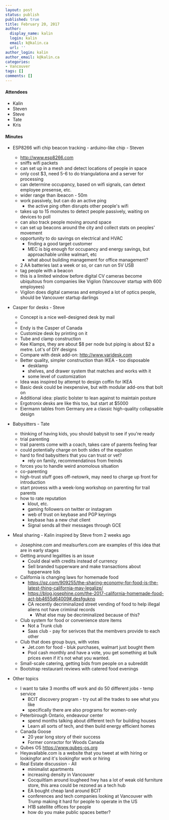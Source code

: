 ```yaml
---
layout: post
status: publish
published: true
title: February 20, 2017
author:
  display_name: kalin
  login: kalin
  email: k@kalin.ca
  url: ''
author_login: kalin
author_email: k@kalin.ca
categories:
- Vancouver
tags: []
comments: []
---
```



#### Attendees

- Kalin
- Steven
- Steve
- Tate
- Kris

#### Minutes

- ESP8266 wifi chip beacon tracking - arduino-like chip - Steven
	- http://www.esp8266.com
	- sniffs wifi packets
	- can set up in a mesh and detect locations of people in space
	- only cost $3, need 5-6 to do triangulationa and a server for processing
	- can determine occupancy, based on wifi signals, can detext employee presense, etc.
	- wider range than ibeacon - 50m
	- work passively, but can do an active ping
		- the active ping often disrupts other people's wifi
	- takes up to 15 moinutes to detect people passively, waiting on devices to poll
	- can also track people moving around space
	- can set up beacons around the city and collect stats on peoples' movement 
	- opportunity to do savings on electrical and HVAC
		- finding a good target customer
		- MEC is big enough for occupancy and energy savings, but approachable unlike walmart, etc
		- what about building management for office management?
	- 2 AA batteries last a week or so, or can run on 5V USB
	- tag people with a beacon
	- this is a limited window before digital CV cameras become ubiquitous from companies like Vigilon (Vancouver startup with 600 employees)
	- Vigilon does digital cameras and employed a lot of optics people, should be Vancouver startup darlings

- Casper for desks - Steve
	- Concept is a nice well-designed desk by mail
	- 
	- Endy is the Casper of Canada
	- Customize desk by printing on it
	- Tube and clamp construction
	- Kee Klamps, they are about $8 per node but piping is about $2 a metre. Lot's of DIY designs
	- Compare with desk add-on: http://www.varidesk.com
	- Better quality, simpler construction than IKEA - too disposable
		- desklamp
		- shelves, and drawer system that matches and works with it
		- some level of customization
	- Idea was inspired by attempt to design coffin for IKEA 
	- Basic desk could be inexpensive, but with modular add-ons that bolt on
	- Additional idea: plastic bolster to lean against to maintain posture
	- Ergotronix desks are like this too, but start at $5000
	- Eiermann tables from Germany are a classic high-quality collapsable design

- Babysitters - Tate
	- thinking of having kids, you should babysit to see if you're ready
	- trial parenting
	- trail parents come with a coach, takes care of parents feeling fear
	- could potentially charge on both sides of the equation
	- hard to find babysitters that you can trust or vet?
		- rely on family, recommendatinos from freinds
	- forces you to handle weird anomolous situation
	- co-parenting
	- high-trust stuff goes off-netowrk, may need to charge up front for introduction
	- start provess with a week-long workshop on parenting for trail parents
	- how to rate reputation
		- klout, etc.
		- gaming followers on twitter or instagram
		- web of trust on keybase and PGP keyrings
		- keybase has a new chat client
		- Signal sends all their messages through GCE

- Meal sharing - Kalin inspired by Steve from 2 weeks ago
	- Josephine.com and mealsurfers.com are examples of this idea that are in early stages
	- Getting around legalities is an issue
		- Could deal with credits instead of currency
		- Sell branded tupperware and make transactions about tupperware lids
	- California is changing laws for homemade food
		- https://qz.com/909255/the-sharing-economy-for-food-is-the-latest-thing-california-may-legalize/
		- https://blog.josephine.com/the-2017-california-homemade-food-act-bb4655d64009#.desfgukno
		- CA recently decriminalized street vending of food to help illegal aliens not have crimiinal records
			- What else may be decriminalized because of this?
	- Club system for food or convenience store items
		- Not a Trunk club
		- Saas club - pay for serivces that the membvers provide to each other 
	- Club that does group buys, with votes 
		- Jet.com for food - bluk purchases, walmart just bought them
		- Pool cash monthly and have a vote, you get something at bulk prices even if it's not what you wanted.
	- Small-scale catering, getting bids from people on a subreddit
	- Bootstrap restaurant reviews with catered food evenings

- Other topics
	- I want to take 3 months off work and do 50 different jobs - temp service
		- BCIT discovery program - try out all the trades to see what you like
		- specifically there are also programs for women-only
	- Peterbirough Ontario, endeavour center
		- spend months talking about different tech for building houses
		- Learn all sorts of tech, and then build energy efficient homes
	- Canada Goose
		- 20 year long story of their success
		- Former conractor for Woods Canada
	- Qubes OS https://www.qubes-os.org
	- Heyavailable.com is a website that you tweet at with hiring or lookingfor and it's lookingfor work or hiring
	- Real Estate discussion - All
		- minimalist apartments
		- increasing density in Vancouver
		- Cocquiltlam around lougheed hwy has a lot of weak old furniture store, this area could be rezoned as a tech hub
		- EA bought cheap land around BCIT
		- conferences and tech companies looking at Vancouver with Trump making it hard for people to operate in the US
		- H1B satellite offices for people 
		- how do you make public spaces better?






